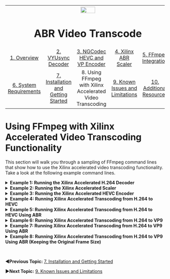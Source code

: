 
<table style="width:100%">
  <tr>
    <th width="100%" colspan="6"><img src="https://www.xilinx.com/content/dam/xilinx/imgs/press/media-kits/corporate/xilinx-logo.png" width="30%"/><h1>ABR Video Transcode</h2>
</th>
  </tr>
  <tr>
    <td align="center"><a href="README.md">1. Overview</a></td>
    <td align="center"><a href="vyusync-decoder.md">2. VYUsync Decoder</a></td>
    <td align="center"><a href="ngcodec-hevc-vp9-encoder.md">3. NGCodec HEVC and VP Encoder</a></td>
    <td align="center"><a href="xilinx-abr-scaler.md">4. Xilinx ABR Scaler</a></td>
    <td align="center"><a href="ffmpeg-integration.md">5. FFmpeg Integration</a></td>
    </tr>
    <tr>
    <td align="center"><a href="system-requirements.md">6. System Requirements</a></td>
    <td align="center"><a href="installation-and-getting-started.md">7. Installation and Getting Started</a></td>
    <td align="center">8. Using FFmpeg with Xilinx Accelerated Video Transcoding</td>
    <td align="center"><a href="known-issues-limitations.md">9. Known Issues and Limitations</a></td>
    <td align="center"><a href="additional-resources.md">10. Additional Resources</td>
  </tr>
</table>

# Using FFmpeg with Xilinx Accelerated Video Transcoding Functionality


This section will walk you through a sampling of FFmpeg command lines that show how to use the Xilinx accelerated video transcoding functionality. Take a look at the following example command lines.  

<details>
<summary><b>Example 1: Running the Xilinx Accelerated H.264 Decoder</b></summary>

## Example 1: Running the Xilinx Accelerated H.264 Decoder

Make sure to configure the device for either VP9 or HEVC encoding. In this case, configure the device for HEVC transcode acceleration with the following command:

`xcdrctl -p HEVC -b U200`

The `xcdrctl` command is a simple Python application, located under `/opt/xilinx/xcdr/bin`. Executing this application writes the configuration file for the HEVC transcoding accelerators in `/var/tmp/xmacfg.yaml`, and subsequently downloads the xclbin to the device.

With the device programmed, you can now decode an elementary H.264 bitstream using the Xilinx accelerated decoder as follows:

`ffmpeg -y -c:v VYUH264 -i input.h264 -vsync 0 output.yuv`

`-c:v VYUH264` preceding the input file indicates that you are using the H.264 Xilinx accelerated decoder to decode the H.264 encoded elementary bitstream. The resulting decoded frames are written as raw video to the output file.

>**:pushpin: NOTE** You can find sample FFmpeg commands in `/opt/xilinx/xcdr/scripts/`.

</details>

<details>
<summary><b>Example 2: Running the Xilinx Accelerated Scaler</b></summary>

## Example 2: Running the Xilinx Accelerated Scaler

The following command line shows how to scale the 1920x1080 uncompressed input frames to 1280x720:

 ```bash
ffmpeg -f rawvideo -pix_fmt yuv420p -s:v 1920x1080 -i input.yuv \
-filter_complex "scale_xma=1: out_1_width=1280:out_1_height=720:[a]" \
-map '[a]' -frames 2000 -f rawvideo -pix_fmt yuv420p -y out.yuv
```

In this evaluation package, the scaler can generate up to four scaled renditions of a single input at a time. This is shown in the command line below:

 ```bash
ffmpeg -f rawvideo -pix_fmt yuv420p -s:v 1920x1080 -i input.yuv  \
-filter_complex "scale_xma=4: \
out_1_width=1280:out_1_height=720: \
out_2_width=848:out_2_height=480: \
out_3_width=640:out_3_height=360: \
out_4_width=424:out_4_height=240[a][b][c][d]" \
-map '[a]' -f rawvideo -pix_fmt yuv420p -y out1.yuv \
-map '[b]' -f rawvideo -pix_fmt yuv420p -y out2.yuv \
-map '[c]' -f rawvideo -pix_fmt yuv420p -y out3.yuv \
-map '[d]' -f rawvideo -pix_fmt yuv420p -y out4.yuv
```

In the above command line, `-filter_complex "scale_xma...[a][b][c][d]"` scales the input frames to an image pyramid of 1280x720, 848x480, 640x360, and 424x240 using the Xilinx ABR scaler. Each of the scaled outputs `[a][b][c][d]` can then, using the `-map '[a]'` command, be referred to individually and written to four output files. `-f rawvideo -pix_fmt yuv420p` indicates that the input frames are raw video, formatted as `yuv420p`, which is a planar YUV 4:2:0 video format. `-s:v 1920x1080` indicates that the resolution of the uncompressed input frames is 1920x1080.
</details>

<details>
<summary><b>Example 3: Running the Xilinx Accelerated HEVC Encoder</b></summary>

## Example 3: Running the Xilinx Accelerated HEVC Encoder

Using the command line below, you can run the Xilinx accelerated HEVC encoder to encode the 1280x720 scaled rendition into an HEVC elementary bitstream.

`ffmpeg -i input.yuv -frames 240 -c:v NGC265 -y out.hevc`

`-c:v NGC265` preceding the output file indicates that you are encoding the raw video using the NGCodec HEVC Xilinx accelerated encoder to an HEVC elementary bitstream file. The standard method for getting the supported options and information about an encoder from FFmpeg is to issue the following command:

`ffmpeg –h encoder=NGC265`

To find the list of available encoders, issue the command:

`ffmpeg --codecs`

In the case of the Xilinx accelerated HEVC encoder, the results are as follows:

```console
Encoder NGC265 [NGCodec H.265 / HEVC]:
    General capabilities: delay threads
    Threading capabilities: auto
    Supported pixel formats: yuv420p
ngc265 AVOptions:
  -aq-mode           <int>        AQ method (from 0 to 1) (default 1)
  -rc-lookahead      <int>        Number of frames to look ahead for frametype and ratecontrol (from 8 to 64) (default 30)
  -idr-period        <int>        IDR Period (from 0 to INT_MAX) (default 0)
  -aq-temp-gain      <int>        Temporal AQ strength. Reduces blocking and blurring in flat and textured areas. (from 50 to 200) (default 100)
  -aq-spat-gain      <int>        Spatial AQ strength. Reduces blocking and blurring in flat and textured areas. (from 50 to 200) (default 100)
  -minQP             <int>        MIN QP for capped VBR (from -12 to 51) (default -12)
```

An overview of all the relevant parameters that control the picture quality of the encoder (including FFmpeg standard controls such as `-b`, and `-g`) is shown in the table below.

| Parameter Name | FFmpeg Command Option | Mininum to Maximum Value Range | Suggested Value |
| :------------------------ |:-------------| :-------| :-------|
| Fixed QP	| -q	| 0-51	| >=15 |
| Min QP        | -minQP | -12-51 | -12 | |
| Bit rate	| -b	| 100K-35M	| Depends on resolution|
| I-Period Interval	| -g	| 0-32767	| 0 |
| AQ Mode	| -aq-mode	| 0-1	| 1|
| Temporal AQ Gain	| -aq-temp-gain | 50-200	| 100|
| Spatial AQ Gain	| -aq-spat-gain	| 50-200	| 100|
| Lookahead Distance	| -rc-lookahead	| 8-30| 	30|
| IDR Period	| -idr-period| 	0-32767| 	0|
</details>

<details>
<summary><b>Example 4: Running Xilinx Accelerated Transcoding from H.264 to HEVC</b></summary>

## Example 4: Running Xilinx Accelerated Transcoding from H.264 to HEVC

As well as running all three accelerators in isolation, you can also put them together in a transcoding pipeline. To transcode a single H.264 encoded elementary bitstream file into an HEVC encoded bitstream file, use the following command line:

`ffmpeg -c:v VYUH264 -r 60 -i input.h264 -frames 100 -c:v NGC265 -g 60 -idr-period 60 -b:v 5000k -r 60 -y output.hevc`

`-c:v VYUH264` preceding the input file indicates that you are using the VYUSync H.264 Xilinx accelerated decoder to decode the H.264 encoded elementary bitstream. `-c:v NGC265` preceding the output file indicates that you are encoding the decoded bitstream using the NGCodec HEVC Xilinx accelerated encoder to an HEVC elementary bitstream file. You are using a bit rate target of 5,000 Kbps (or 5 Mbps) as indicated by `-b:v 5000k`. The IDR period is set to 60 frames with `-idr-period 60`, and the GOP length is set to 60 frames with `-g 60`.
</details>

<details>
<summary><b>Example 5: Running Xilinx Accelerated Transcoding from H.264 to HEVC Using ABR</b></summary>

## Example 5: Running Xilinx Accelerated Transcoding from H.264 to HEVC Using ABR

The following command shows how to transcode a 1920x1080 H.264 encoded elementary bitstream file into four lower resolution HEVC encoded bitstream files.

 ```bash
ffmpeg -c:v VYUH264 -i input.h264 \
-filter_complex "scale_xma=4: \
out_1_width=1280:out_1_height=720: \
out_2_width=848:out_2_height=480: \
out_3_width=640:out_3_height=360: \
out_4_width=424:out_4_height=240[a][b][c][d]" \
-map '[a]' -frames 2000 -c:v NGC265 -g 60 -idr-period 60 -b:v 3000k -r 60 -y out1.hevc \
-map '[b]' -frames 2000 -c:v NGC265 -g 60 -idr-period 60 -b:v 2000k -r 60 -y out2.hevc \
-map '[c]' -frames 2000 -c:v NGC265 -g 60 -idr-period 60 -b:v 1000k -r 60 -y out3.hevc \
-map '[d]' -frames 2000 -c:v NGC265 -g 60 -idr-period 60 -b:v 800k -r 60 -y out4.hevc
```

In the above command line, `-filter_complex "scale_xma...[a][b][c][d]"` is used to scale the decoded frame scales to an image pyramid of 1280x720, 848x480, 640x360, and 424x240 using the Xilinx ABR scaler. Each of the scaled outputs `[a][b][c][d]` can then be referred to individually using the `-map '[a]` command. Each of the outputs is encoded with its own parameters such as bit rate and GOP length to an HEVC elementary bitstream file.
</details>

<details>
<summary><b>Example 6: Running Xilinx Accelerated Transcoding from H.264 to VP9</b></summary>

## Example 6: Running Xilinx Accelerated Transcoding from H.264 to VP9

Now that you are switching from HEVC to VP9 encoding, configure the device for VP9 transcoding with the following command.

`xcdrctl -p VP9 -b U200`

This puts the configuration file for the VP9 transcoding accelerator in the appropriate location, and subsequently downloads and programs the xclbin to the device. If the device is not configured correctly, expect to see the following error:

```console
ERROR: Unable to allocate NGCVP9 encoder session
Error initializing output stream -- Error while opening encoder for output stream - maybe incorrect parameters such as bit_rate, rate, width or height
2018-08-31 13:30:14.729 ERROR    xmares No available kernels of type 'scaler' from vendor NGCodec
2018-08-31 13:30:14.729 ERROR    xmaencoder Failed to allocate free encoder kernel. Return code -3 Conversion failed!
```

With the device correctly configured, you can now transcode a single H.264 encoded elementary bitstream file into a VP9 encoded bitstream file using the following command line:

`ffmpeg -c:v VYUH264 -r 60 -i input.h264 -frames 100 -f rawvideo -c:v NGCVP9 -g 60 -idr-period 60 -b:v 5000k -r 60 -y output.vp9`

The above command line is identical to the command line used for HEVC transcoding, with the exception of indicating through `-c:v NGCVP9` that the NGCodec VP9 encoder is used for encoding the decoded frames.

The supported options for the Xilinx accelerated VP9 encoder can be queried with the following command:

`ffmpeg –h encoder=NGCVP9`

This shows the following results:

```console
Encoder NGCVP9 [NGCodec vp9 ]:
    General capabilities: delay threads
    Threading capabilities: auto
    Supported pixel formats: yuv420p
ngcvp9 AVOptions:
  -aq-mode           <int>        AQ method (from 0 to 1) (default 1)
  -rc-lookahead      <int>        Number of frames to look ahead for frametype and ratecontrol (from 8 to 64) (default 30)
  -idr-period        <int>        IDR Period (from 0 to INT_MAX) (default 0)
  -aq-temp-gain      <int>        Temporal AQ strength. Reduces blocking and blurring in flat and textured areas. (from 50 to 200) (default 100)
  -aq-spat-gain      <int>        Spatial AQ strength. Reduces blocking and blurring in flat and textured areas. (from 50 to 200) (default 100)
  -minQP             <int>        MIN QP for capped VBR (from -12 to 51) (default -12)
```
</details>

<details>
<summary><b>Example 7: Running Xilinx Accelerated Transcoding from H.264 to VP9 Using ABR</summary></b>

## Example 7: Running Xilinx Accelerated Transcoding from H.264 to VP9 Using ABR

The following command shows how to transcode a 1920x1080 H.264 encoded elementary bitstream file into four lower resolution VP9 encoded bitstream files.

 ```bash
ffmpeg -c:v VYUH264 -i input.h264 \
-filter_complex "scale_xma=4: \
out_1_width=1280:out_1_height=720: \
out_2_width=848:out_2_height=480: \
out_3_width=640:out_3_height=360: \
out_4_width=424:out_4_height=240[a][b][c][d]" \
-map '[a]' -frames 2000 -f rawvideo -c:v NGCVP9 -g 60 -idr-period 60 -b:v 3000k -r 60 -y out1.vp9 \
-map '[b]' -frames 2000 -f rawvideo -c:v NGCVP9 -g 60 -idr-period 60 -b:v 2000k -r 60 -y out2.vp9 \
-map '[c]' -frames 2000 -f rawvideo -c:v NGCVP9 -g 60 -idr-period 60 -b:v 1000k -r 60 -y out3.vp9 \
-map '[d]' -frames 2000 -f rawvideo -c:v NGCVP9 -g 60 -idr-period 60 -b:v 800k -r 60 -y out4.vp9
```

This command is again almost identical to the HEVC ABR transcoding command line. Again, `-filter_complex "scale_xma...[a][b][c][d]"` is used to scale the decoded frames to an image pyramid of 1280x720, 848x480, 640x360, and 424x240 using the Xilinx ABR scaler. Each of the scaled outputs `[a][b][c][d]` can then be referred to individually using the `-map '[a]` command. Each of the outputs is encoded with its own parameters (such as bit rate, GOP length, and so on) to a VP9 elementary bitstream file.
</details>

<details>
<summary><b>Example 8: Running Xilinx Accelerated Transcoding from H.264 to VP9 Using ABR (Keeping the Original Frame Size)</summary></b>

## Example 8: Running Xilinx Accelerated Transcoding from H.264 to VP9 Using ABR (Keeping the Original Frame Size)

The following command shows how to transcode a 1920x1080 H.264 encoded elementary bitstream file into four lower resolution VP9 encoded bitstream files while also transcoding the 1920x1080 source into a VP9 encoded bitstream.

 ```bash
ffmpeg -c:v VYUH264 -i input.h264 \
-filter_complex "split=2[a][temp]; \
[temp] scale_xma=4: \
out_1_width=1280:out_1_height=720: \
out_2_width=848:out_2_height=480: \
out_3_width=640:out_3_height=360: \
out_4_width=424:out_4_height=240[b][c][d][e]" \
-map '[a]' -frames 2000 -f rawvideo -c:v NGCVP9 -g 60 -idr-period 60 -b:v 5000k -r 30 -y out1.vp9 \
-map '[b]' -frames 2000 -f rawvideo -c:v NGCVP9 -g 60 -idr-period 60 -b:v 3000k -r 30 -y out2.vp9 \
-map '[c]' -frames 2000 -f rawvideo -c:v NGCVP9 -g 60 -idr-period 60 -b:v 2000k -r 30 -y out3.vp9 \
-map '[d]' -frames 2000 -f rawvideo -c:v NGCVP9 -g 60 -idr-period 60 -b:v 1000k -r 30 -y out4.vp9 \
-map '[e]' -frames 2000 -f rawvideo -c:v NGCVP9 -g 60 -idr-period 60 -b:v 800k -r 30 -y out5.vp9
```

This command is almost identical to the VP9 ABR transcoding command line. You are using `-filter_complex "split[a][temp]"` to split the uncompressed frames into two identical 1920x1080 streams. One the streams goes to to `scale_xma` to be scaled to the image pyramid of 1280x720, 848x480, 640x360, and 424x240 using the Xilinx ABR scaler. Each of the scaled outputs `[b][c][d][e]` and the remaining split output `[a]` can then, using the `-map '[a]'` command, be referred to individually. Each of the outputs is encoded with its own parameters (such as bit rate, GOP length, and so on) to a VP9 elementary bitstream file. This will only work for frame rates up to 30 fps, otherwise the sum of resolutions to encode exceeds the equivalent of 1080p60 which is the maximum supported by the encoder. </details>

 <br>


 :arrow_backward:**Previous Topic:**  [7. Installation and Getting Started](installation-and-getting-started.md)

 :arrow_forward:**Next Topic:**  [9. Known Issues and Limitations](known-issues-limitations.md)
